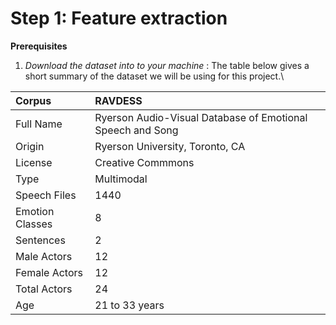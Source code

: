 # Step 1: Feature extraction

**Prerequisites**

1. *Download the dataset into to your machine* : The table below gives a short summary of the dataset we will be using for this project.\

| Corpus |  RAVDESS |
| :--- | :--- |
| Full Name | Ryerson Audio-Visual Database of Emotional Speech and Song |
| Origin | Ryerson University, Toronto, CA |
| License | Creative Commmons |
| Type | Multimodal |
| Speech Files | 1440 |
| Emotion Classes | 8 |
| Sentences | 2 |
| Male Actors | 12 |
| Female Actors | 12 |
| Total Actors | 24 |
| Age | 21 to 33 years |

